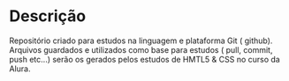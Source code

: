 # Descrição

Repositório criado para estudos na linguagem e plataforma Git ( github). Arquivos guardados e utilizados como base para estudos ( pull, commit, push etc...)
serão os gerados pelos estudos de HMTL5 & CSS no curso da Alura.
